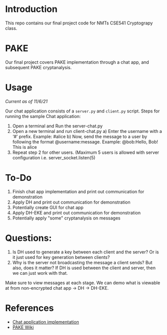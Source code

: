# Introduction
This repo contains our final project code for NMTs CSE541 Cryptograpy class.

# PAKE
Our final project covers PAKE implementation through a chat app, and subsequent PAKE cryptanalysis.

# Usage
*Current as of 11/6/21*

Our chat application consists of a `server.py` and `client.py` script.
Steps for running the sample Chat application:
1. Open a terminal and Run the server-chat.py
2. Open a new terminal and run client-chat.py
	a) Enter the username with a ‘#’ prefix. Example: #alice
	b) Now, send the message to a user by following the format @username:message. Example: @bob:Hello, Bob! This is alice
3. Repeat step 2 for other users. (Maximum 5 users is allowed with server configuration i.e. server_socket.listen(5)

# To-Do
1. Finish chat app implementation and print out communication for demonstration
2. Apply DH and print out communication for demonstration
3. Potentially create GUI for chat app
4. Apply DH-EKE and print out communication for demonstration
5. Potentially apply "some" cryptanalysis on messages

# Questions:
1. Is DH used to generate a key between each client and the server? Or is it just used for key generation between clients?
2. Why is the server not broadcasting the message a client sends? But also, does it matter? If DH is used between the client and
   server, then we can just work with that.

Make sure to view messages at each stage. We can demo what is viewable at from non-encrypted chat app -> DH -> DH-EKE.

# References
* [Chat application implementation]( https://codinginfinite.com/python-chat-application-tutorial-source-code/)
* [PAKE Wiki](http://cryptowiki.net/index.php?title=Password-authenticated_key_agreement)
